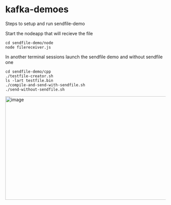 # kafka-demoes

Steps to setup and run sendfile-demo

Start the nodeapp that will recieve the file
```
cd sendfile-demo/node
node filereceiver.js
```

In another terminal sessions launch the sendfile demo and without sendfile one

```
cd sendfile-demo/cpp
./testfile-creator.sh
ls -lart testfile.bin
./compile-and-send-with-sendfile.sh
./send-without-sendfile.sh
```

<img width="1919" height="324" alt="image" src="https://github.com/user-attachments/assets/ac1c4924-f625-4593-a732-c0e641c62c17" />
